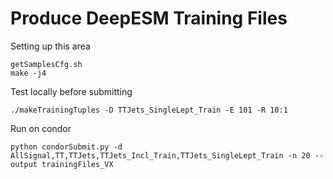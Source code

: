 # Produce DeepESM Training Files

Setting up this area
```
getSamplesCfg.sh
make -j4
```

Test locally before submitting
```
./makeTrainingTuples -D TTJets_SingleLept_Train -E 101 -R 10:1
```

Run on condor
```
python condorSubmit.py -d AllSignal,TT,TTJets,TTJets_Incl_Train,TTJets_SingleLept_Train -n 20 --output trainingFiles_VX
```
